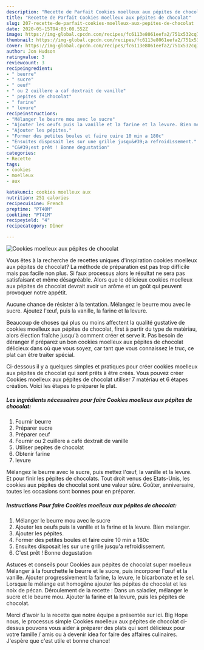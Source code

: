 ```yaml
---
description: "Recette de Parfait Cookies moelleux aux pépites de chocolat"
title: "Recette de Parfait Cookies moelleux aux pépites de chocolat"
slug: 207-recette-de-parfait-cookies-moelleux-aux-pepites-de-chocolat
date: 2020-05-15T04:03:08.552Z
image: https://img-global.cpcdn.com/recipes/fc6113e8061eefa2/751x532cq70/cookies-moelleux-aux-pepites-de-chocolat-photo-principale-de-la-recette.jpg
thumbnail: https://img-global.cpcdn.com/recipes/fc6113e8061eefa2/751x532cq70/cookies-moelleux-aux-pepites-de-chocolat-photo-principale-de-la-recette.jpg
cover: https://img-global.cpcdn.com/recipes/fc6113e8061eefa2/751x532cq70/cookies-moelleux-aux-pepites-de-chocolat-photo-principale-de-la-recette.jpg
author: Jon Hudson
ratingvalue: 3
reviewcount: 3
recipeingredient:
- " beurre"
- " sucre"
- " oeuf"
- " ou 2 cuillere a caf dextrait de vanille"
- " pepites de chocolat"
- " farine"
- " levure"
recipeinstructions:
- "Mélanger le beurre mou avec le sucre"
- "Ajouter les oeufs puis la vanille et la farine et la levure. Bien melanger."
- "Ajouter les pépites."
- "Former des petites boules et faire cuire 10 min a 180c"
- "Ensuites disposait les sur une grille jusqu&#39;a refroidissement."
- "C&#39;est prêt ! Bonne degustation"
categories:
- Recette
tags:
- cookies
- moelleux
- aux

katakunci: cookies moelleux aux 
nutrition: 251 calories
recipecuisine: French
preptime: "PT40M"
cooktime: "PT41M"
recipeyield: "4"
recipecategory: Dîner

---
```



![Cookies moelleux aux pépites de chocolat](https://img-global.cpcdn.com/recipes/fc6113e8061eefa2/751x532cq70/cookies-moelleux-aux-pepites-de-chocolat-photo-principale-de-la-recette.jpg)

Vous êtes à la recherche de recettes uniques d'inspiration cookies moelleux aux pépites de chocolat? La méthode de préparation est pas trop difficile mais pas facile non plus. Si faux processus alors le résultat ne sera pas satisfaisant et même désagréable. Alors que le délicieux cookies moelleux aux pépites de chocolat devrait avoir un arôme et un goût qui peuvent provoquer notre appétit.

Aucune chance de résister à la tentation. Mélangez le beurre mou avec le sucre. Ajoutez l&#39;œuf, puis la vanille, la farine et la levure.

Beaucoup de choses qui plus ou moins affectent la qualité gustative de cookies moelleux aux pépites de chocolat, first à partir du type de matériau, alors élection fraîche jusqu'à comment créer et serve it. Pas besoin de déranger if préparez un bon cookies moelleux aux pépites de chocolat délicieux dans où que vous soyez, car tant que vous connaissez le truc, ce plat can être traiter spécial.


Ci-dessous il y a quelques simples et pratiques pour créer cookies moelleux aux pépites de chocolat qui sont prêts à être créés. Vous pouvez créer Cookies moelleux aux pépites de chocolat utiliser 7 matériau et 6 étapes création. Voici les étapes to préparer le plat.

<!--inarticleads1-->

##### Les ingrédients nécessaires pour faire Cookies moelleux aux pépites de chocolat:

1. Fournir  beurre
1. Préparer  sucre
1. Préparer  oeuf
1. Fournir  ou 2 cuillere a café dextrait de vanille
1. Utiliser  pepites de chocolat
1. Obtenir  farine
1.   levure


Mélangez le beurre avec le sucre, puis mettez l&#39;œuf, la vanille et la levure. Et pour finir les pépites de chocolats. Tout droit venus des Etats-Unis, les cookies aux pépites de chocolat sont une valeur sûre. Goûter, anniversaire, toutes les occasions sont bonnes pour en préparer. 

<!--inarticleads2-->

##### Instructions Pour faire Cookies moelleux aux pépites de chocolat:

1. Mélanger le beurre mou avec le sucre
1. Ajouter les oeufs puis la vanille et la farine et la levure. Bien melanger.
1. Ajouter les pépites.
1. Former des petites boules et faire cuire 10 min a 180c
1. Ensuites disposait les sur une grille jusqu&#39;a refroidissement.
1. C&#39;est prêt ! Bonne degustation


Astuces et conseils pour Cookies aux pépites de chocolat super moelleux Mélanger à la fourchette le beurre et le sucre, puis incorporer l&#39;œuf et la vanille. Ajouter progressivement la farine, la levure, le bicarbonate et le sel. Lorsque le mélange est homogène ajouter les pépites de chocolat et les noix de pécan. Déroulement de la recette : Dans un saladier, mélanger le sucre et le beurre mou. Ajouter la farine et la levure, puis les pépites de chocolat. 


Merci d'avoir lu la recette que notre équipe a présentée sur ici. Big Hope nous, le processus simple Cookies moelleux aux pépites de chocolat ci-dessus pouvons vous aider à préparer des plats qui sont délicieux pour votre famille / amis ou à devenir idea for faire des affaires culinaires. J'espère que c'est utile et bonne chance!
